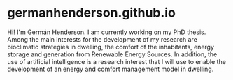 # germanhenderson.github.io

Hi! I'm Germán Henderson.
I am currently working on my PhD thesis. Among the main interests for the development of my research are bioclimatic strategies in dwelling, the comfort of the inhabitants, energy storage and generation from Renewable Energy Sources. In addition, the use of artificial intelligence is a research interest that I will use to enable the development of an energy and comfort management model in dwelling.
